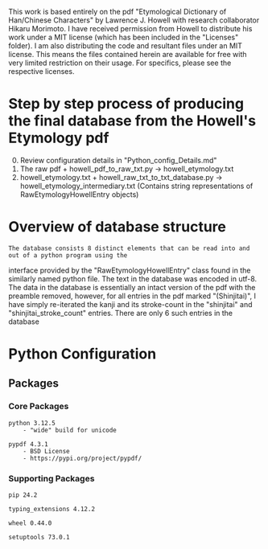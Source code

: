 This work is based entirely on the pdf "Etymological Dictionary of Han/Chinese Characters" by Lawrence J. Howell
with research collaborator Hikaru Morimoto. I have received permission from Howell to distribute his work under 
a MIT license (which has been included in the "Licenses" folder). I am also distributing the code and resultant 
files under an MIT license. This means the files contained herein are available for free with very 
limited restriction on their usage. For specifics, please see the respective licenses. 

# Step by step process of producing the final database from the Howell's Etymology pdf
0. Review configuration details in "Python_config_Details.md"
1. The raw pdf + howell_pdf_to_raw_txt.py -> howell_etymology.txt
2. howell_etymology.txt + howell_raw_txt_to_txt_database.py -> howell_etymology_intermediary.txt 
    (Contains string representations of RawEtymologyHowellEntry objects)

# Overview of database structure
    The database consists 8 distinct elements that can be read into and out of a python program using the 
interface provided by the "RawEtymologyHowellEntry" class found in the similarly named python file. The 
text in the database was encoded in utf-8. The data in the database is essentially an intact version of 
the pdf with the preamble removed, however, for all entries in the pdf marked "(Shinjitai)", I have 
simply re-iterated the kanji and its stroke-count in the "shinjitai" and "shinjitai_stroke_count" entries. 
There are only 6 such entries in the database

# Python Configuration
## Packages

### Core Packages

    python 3.12.5 
        - "wide" build for unicode

    pypdf 4.3.1 
        - BSD License
        - https://pypi.org/project/pypdf/

### Supporting Packages 

    pip 24.2

    typing_extensions 4.12.2

    wheel 0.44.0

    setuptools 73.0.1
